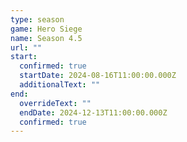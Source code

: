 ```yaml
---
type: season
game: Hero Siege
name: Season 4.5
url: ""
start:
  confirmed: true
  startDate: 2024-08-16T11:00:00.000Z
  additionalText: ""
end:
  overrideText: ""
  endDate: 2024-12-13T11:00:00.000Z
  confirmed: true
---
```

